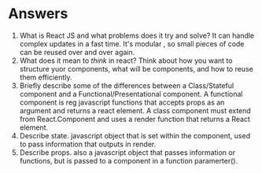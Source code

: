 # Answers

1.  What is React JS and what problems does it try and solve?
It can handle complex updates in a fast time. It's modular , so small pieces of code can be reused over and over again. 
2.  What does it mean to _think_ in react?
Think about how you want to structure yuor components, what will be components, and how to reuse them efficiently. 
3.  Briefly describe some of the differences between a Class/Stateful component and a Functional/Presentational component.
  A functional component is reg javascript functions that accepts props as an argument and returns a react element.  A class component must extend from React.Component and uses a render function that returns a React element.
1.  Describe state.
    javascript object that is set within the component, used to pass information that outputs in render.
1.  Describe props.
    also a javascript object that passes information or functions, but is passed to a component in a function paramerter().
